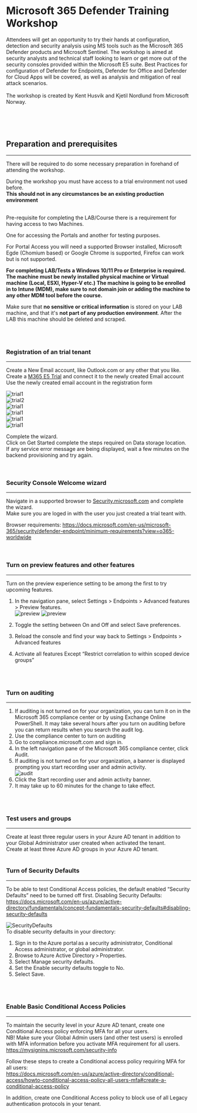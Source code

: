# Microsoft 365 Defender Training Workshop

Attendees will get an opportunity to try their hands at configuration, detection and security analysis using MS tools such as the Microsoft 365 Defender products and Microsoft Sentinel.
The workshop is aimed at security analysts and technical staff looking to learn or get more out of the security consoles provided within the Microsoft E5 suite.
Best Practices for configuration of Defender for Endpoints, Defender for Office and Defender for Cloud Apps will be covered, as well as analysis and mitigation of real attack scenarios.
<br>
<br>
The workshop is created by Kent Husvik and Kjetil Nordlund from Microsoft Norway. 

<br>
<br>
<br>

## Preparation and prerequisites
---
There will be required to do some necessary preparation in forehand of attending the workshop. 

During the workshop you must have access to a trial environment not used before.   
<b>This should not in any circumstances be an existing production environment</b>

<br>
Pre-requisite for completing the LAB/Course there is a requirement for having access to two Machines.  

One for accessing the Portals and another for testing purposes.  

For Portal Access you will need a supported Browser installed, Microsoft Egde (Chomium based) or Google Chrome is supported, Firefox can work but is not supported.   

**For completing LAB/Tests a Windows 10/11 Pro or Enterprise is required. The machine must be newly installed physical machine or Virtual machine (Local, ESXI, Hyper-V etc.) The machine is going to be enrolled in to Intune (MDM), make sure to not domain join or adding the machine to any other MDM tool before the course.**  

Make sure that **no sensitive or critical information** is stored on your LAB machine, and that it's **not part of any production environment**. After the LAB this machine should be deleted and scraped.

<br>
<br>

### Registration of an trial tenant
---
Create a New Email account, like Outlook.com or any other that you like.  
Create a [M365 E5 Trial](https://signup.microsoft.com/Signup?OfferId=f6f20264-e785-4749-bd8e-884bab076de4&ali=1) and connect it to the newly created Email account  
Use the newly created email account in the registration form  
  

![trial1](./img/trial1.png)  
![trial2](./img/trial2.png)  
![trial1](./img/trial3.png)  
![trial1](./img/trial4.png)  
![trial1](./img/trial5.png)  
![trial1](./img/trial6.png)  


Complete the wizard.  
Click on Get Started complete the steps required on Data storage location. If any service error message are being displayed, wait a few minutes on the backend provisioning and try again.  
<br>
<br>

### Security Console Welcome wizard
---
Navigate in a supported browser to [Security.microsoft.com](https://security.microsoft.com) and complete the wizard.  
Make sure you are loged in with the user you just created a trial teant with.  

Browser requirements: https://docs.microsoft.com/en-us/microsoft-365/security/defender-endpoint/minimum-requirements?view=o365-worldwide  
<br>
<br>

### Turn on preview features and other features
---
Turn on the preview experience setting to be among the first to try upcoming features.
1.	In the navigation pane, select Settings > Endpoints > Advanced features > Preview features.  
   ![preview](./img/preview1.png)
   ![preview](./img/preview2.png)  <br>

2.	Toggle the setting between On and Off and select Save preferences.
3.	Reload the console and find your way back to Settings > Endpoints > Advanced features 
4.	Activate all features Except “Restrict correlation to within scoped device groups”

<br>
<br>

### Turn on auditing
---
1.	If auditing is not turned on for your organization, you can turn it on in the Microsoft 365 compliance center or by using Exchange Online PowerShell. It may take several hours after you turn on auditing before you can return results when you search the audit log.
2.	Use the compliance center to turn on auditing
3.	Go to compliance.microsoft.com and sign in.
4.	In the left navigation pane of the Microsoft 365 compliance center, click Audit.
5.	If auditing is not turned on for your organization, a banner is displayed prompting you start recording user and admin activity.  
![audit](./img/audit.png)  
7.	Click the Start recording user and admin activity banner.
8.	It may take up to 60 minutes for the change to take effect.

<br>
<br>

### Test users and groups
---
Create at least three regular users in your Azure AD tenant in addition to your Global Administrator user created when activated the tenant.  
Create at least three Azure AD groups in your Azure AD tenant.
<br>
<br>

### Turn of Security Defaults
---
To be able to test Conditional Access policies, the default enabled “Security Defaults” need to be turned off first.
Disabling Security Defaults: https://docs.microsoft.com/en-us/azure/active-directory/fundamentals/concept-fundamentals-security-defaults#disabling-security-defaults    
  
![SecurityDefaults](./img/securitydefaults.png)  
To disable security defaults in your directory:
1.	Sign in to the Azure portal as a security administrator, Conditional Access administrator, or global administrator.
2.	Browse to Azure Active Directory > Properties.
3.	Select Manage security defaults.
4.	Set the Enable security defaults toggle to No.
5.	Select Save.

<br>
<br>

### Enable Basic Conditional Access Policies
---
To maintain the security level in your Azure AD tenant, create one Conditional Access policy enforcing MFA for all your users.  
NB! Make sure your Global Admin users (and other test users) is enrolled with MFA information before you activate MFA requirement for all users.
https://mysignins.microsoft.com/security-info   
  
Follow these steps to create a Conditional access policy requiring MFA for all users:   
https://docs.microsoft.com/en-us/azure/active-directory/conditional-access/howto-conditional-access-policy-all-users-mfa#create-a-conditional-access-policy  

In addition, create one Conditional Access policy to block use of all Legacy authentication protocols in your tenant.
